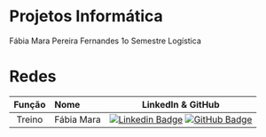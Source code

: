 # Projetos Informática

Fábia Mara Pereira Fernandes
1o Semestre Logística

# Redes
|    Função     | Nome                                  |                                                                                                                                                      LinkedIn & GitHub                                                                                                                                                      |
| :-----------: | :------------------------------------ | :-------------------------------------------------------------------------------------------------------------------------------------------------------------------------------------------------------------------------------------------------------------------------------------------------------------------------: |
| Treino |   Fábia Mara         |     [![Linkedin Badge](https://img.shields.io/badge/Linkedin-blue?style=flat-square&logo=Linkedin&logoColor=white)](https://www.linkedin.com/in/fabia-fernandes-a79bb71a5/) [![GitHub Badge](https://img.shields.io/badge/GitHub-111217?style=flat-square&logo=github&logoColor=white)](https://github.com/FabiaMPF)              |


